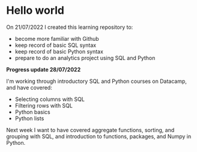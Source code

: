 
# Hello world

On 21/07/2022 I created this learning repository to:
* become more familiar with Github
* keep record of basic SQL syntax
* keep record of basic Python syntax
* prepare to do an analytics project using SQL and Python

**Progress update 28/07/2022**

I'm working through introductory SQL and Python courses on Datacamp, and have covered:
* Selecting columns with SQL
* Filtering rows with SQL
* Python basics
* Python lists

Next week I want to have covered aggregate functions, sorting, and grouping with SQL, and introduction to functions, packages, and Numpy in Python. 
